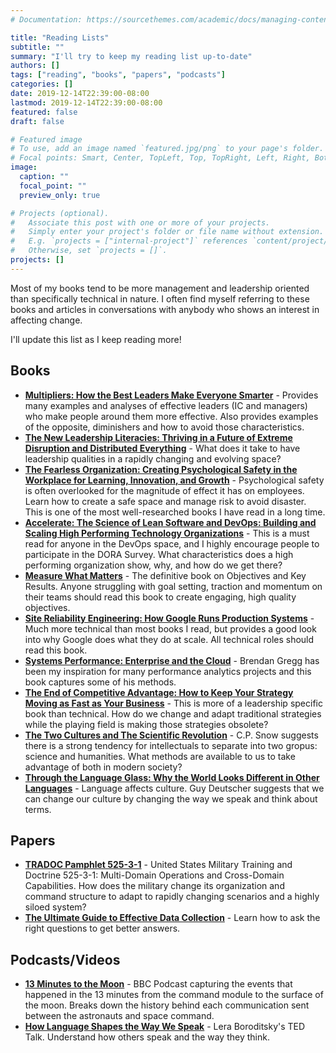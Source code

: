 ```yaml
---
# Documentation: https://sourcethemes.com/academic/docs/managing-content/

title: "Reading Lists"
subtitle: ""
summary: "I'll try to keep my reading list up-to-date"
authors: []
tags: ["reading", "books", "papers", "podcasts"]
categories: []
date: 2019-12-14T22:39:00-08:00
lastmod: 2019-12-14T22:39:00-08:00
featured: false
draft: false

# Featured image
# To use, add an image named `featured.jpg/png` to your page's folder.
# Focal points: Smart, Center, TopLeft, Top, TopRight, Left, Right, BottomLeft, Bottom, BottomRight.
image:
  caption: ""
  focal_point: ""
  preview_only: true

# Projects (optional).
#   Associate this post with one or more of your projects.
#   Simply enter your project's folder or file name without extension.
#   E.g. `projects = ["internal-project"]` references `content/project/deep-learning/index.md`.
#   Otherwise, set `projects = []`.
projects: []
---
```


Most of my books tend to be more management and leadership oriented than specifically technical in nature. I often find myself referring to these books and articles in conversations with anybody who shows an interest in affecting change.

I'll update this list as I keep reading more!

## Books
- **[Multipliers: How the Best Leaders Make Everyone Smarter](https://www.goodreads.com/book/show/8310410-multipliers)** - Provides many examples and analyses of effective leaders (IC and managers) who make people around them more effective. Also provides examples of the opposite, diminishers and how to avoid those characteristics.
- **[The New Leadership Literacies: Thriving in a Future of Extreme Disruption and Distributed Everything](https://www.goodreads.com/book/show/34064021-the-new-leadership-literacies)** - What does it take to have leadership qualities in a rapidly changing and evolving space?
- **[The Fearless Organization: Creating Psychological Safety in the Workplace for Learning, Innovation, and Growth](https://www.goodreads.com/book/show/40275161-the-fearless-organization)** - Psychological safety is often overlooked for the magnitude of effect it has on employees. Learn how to create a safe space and manage risk to avoid disaster. This is one of the most well-researched books I have read in a long time.
- **[Accelerate: The Science of Lean Software and DevOps: Building and Scaling High Performing Technology Organizations](https://www.goodreads.com/book/show/39080433-accelerate)** - This is a must read for anyone in the DevOps space, and I highly encourage people to participate in the DORA Survey. What characteristics does a high performing organization show, why, and how do we get there?
- **[Measure What Matters](https://www.goodreads.com/book/show/39286958-measure-what-matters)** - The definitive book on Objectives and Key Results. Anyone struggling with goal setting, traction and momentum on their teams should read this book to create engaging, high quality objectives.
- **[Site Reliability Engineering: How Google Runs Production Systems](https://www.goodreads.com/book/show/27968891-site-reliability-engineering)** - Much more technical than most books I read, but provides a good look into why Google does what they do at scale. All technical roles should read this book.
- **[Systems Performance: Enterprise and the Cloud](https://www.goodreads.com/book/show/18058001-systems-performance)** - Brendan Gregg has been my inspiration for many performance analytics projects and this book captures some of his methods.
- **[The End of Competitive Advantage: How to Keep Your Strategy Moving as Fast as Your Business](https://www.goodreads.com/book/show/15824360-the-end-of-competitive-advantage)** - This is more of a leadership specific book than technical. How do we change and adapt traditional strategies while the playing field is making those strategies obsolete?
- **[The Two Cultures and The Scientific Revolution](https://www.goodreads.com/book/show/19447047-the-two-cultures-and-the-scientific-revolution)** - C.P. Snow suggests there is a strong tendency for intellectuals to separate into two gropus: science and humanities. What methods are available to us to take advantage of both in modern society?
- **[Through the Language Glass: Why the World Looks Different in Other Languages](https://www.goodreads.com/book/show/8444621-through-the-language-glass)** - Language affects culture. Guy Deutscher suggests that we can change our culture by changing the way we speak and think about terms.

## Papers
- **[TRADOC Pamphlet 525-3-1](/files/TRADOC-525-3-1.pdf)** - United States Military Training and Doctrine 525-3-1: Multi-Domain Operations and Cross-Domain Capabilities. How does the military change its organization and command structure to adapt to rapidly changing scenarios and a highly siloed system?
- **[The Ultimate Guide to Effective Data Collection](/files/The-Ultimate-Guide-to-Effective-Data-Collection.pdf)** - Learn how to ask the right questions to get better answers.

## Podcasts/Videos
- **[13 Minutes to the Moon](https://www.bbc.co.uk/programmes/w13xttx2)** - BBC Podcast capturing the events that happened in the 13 minutes from the command module to the surface of the moon. Breaks down the history behind each communication sent between the astronauts and space command.
- **[How Language Shapes the Way We Speak](https://www.ted.com/talks/lera_boroditsky_how_language_shapes_the_way_we_think?language=en)** - Lera Boroditsky's TED Talk. Understand how others speak and the way they think.
